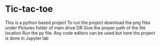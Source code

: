 # Tic-tac-toe
This is a python based project
To run the project download the png files under Pictures folder of main drive 
OR
Give the proper path of the file location
Run the py file.
Any code editors can be used but here the project is done in Jupyter lab
